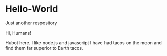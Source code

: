 # Hello-World
Just another respository

Hi, Humans!

Hubot here. I like node.js and javascript
I have had tacos on the moon and find them far superior to Earth tacos.
